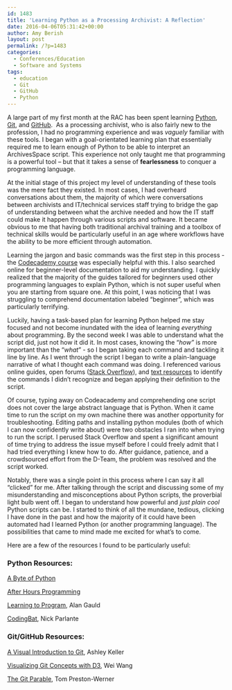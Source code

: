 ```yaml
---
id: 1483
title: 'Learning Python as a Processing Archivist: A Reflection'
date: 2016-04-06T05:31:42+00:00
author: Amy Berish
layout: post
permalink: /?p=1483
categories:
  - Conferences/Education
  - Software and Systems
tags:
  - education
  - Git
  - GitHub
  - Python
---
```

A large part of my first month at the RAC has been spent learning [Python](https://www.python.org/), [Git](https://git-scm.com/), and [GitHub](https://github.com/).  As a processing archivist, who is also fairly new to the profession, I had no programming experience and was _vaguely_ familiar with these tools. I began with a goal-orientated learning plan that essentially required me to learn enough of Python to be able to interpret an ArchivesSpace script. This experience not only taught me that programming is a powerful tool – but that it takes a sense of **fearlessness** to conquer a programming language.<!--more-->

At the initial stage of this project my level of understanding of these tools was the mere fact they existed. In most cases, I had overheard conversations about them, the majority of which were conversations between archivists and IT/technical services staff trying to bridge the gap of understanding between what the archive needed and how the IT staff could make it happen through various scripts and software. It became obvious to me that having both traditional archival training and a toolbox of technical skills would be particularly useful in an age where workflows have the ability to be more efficient through automation.

Learning the jargon and basic commands was the first step in this process - the [Codecademy course](https://www.codecademy.com/learn/python) was especially helpful with this. I also searched online for beginner-level documentation to aid my understanding. I quickly realized that the majority of the guides tailored for beginners used other programming languages to explain Python, which is not super useful when you are starting from square one. At this point, I was noticing that I was struggling to comprehend documentation labeled “beginner”, which was particularly terrifying.

Luckily, having a task-based plan for learning Python helped me stay focused and not become inundated with the idea of learning _everything_ about programming. By the second week I was able to understand what the script did, just not how it did it. In most cases, knowing the “_how”_ is more important than the “_what_” - so I began taking each command and tackling it line by line. As I went through the script I began to write a plain-language narrative of what I thought each command was doing. I referenced various online guides, open forums ([Stack Overflow](http://stackoverflow.com/questions/tagged/python)), and [text resources](https://automatetheboringstuff.com/) to identify the commands I didn’t recognize and began applying their definition to the script.

Of course, typing away on Codeacademy and comprehending one script does not cover the large abstract language that is Python. When it came time to run the script on my own machine there was another opportunity for troubleshooting. Editing paths and installing python modules (both of which I can now confidently write about) were two obstacles I ran into when trying to run the script. I perused Stack Overflow and spent a significant amount of time trying to address the issue myself before I could freely admit that I had tried everything I knew how to do. After guidance, patience, and a crowdsourced effort from the D-Team, the problem was resolved and the script worked.

Notably, there was a single point in this process where I can say it all “clicked” for me. After talking through the script and discussing some of my misunderstanding and misconceptions about Python scripts, the proverbial light bulb went off. I began to understand how powerful and _just plain cool_ Python scripts can be. I started to think of all the mundane, tedious, clicking I have done in the past and how the majority of it could have been automated had I learned Python (or another programming language). The possibilities that came to mind made me excited for what’s to come.

Here are a few of the resources I found to be particularly useful:

### Python Resources:

[A Byte of Python](http://python.swaroopch.com/index.html)

[After Hours Programming](http://www.afterhoursprogramming.com/tutorial/Python/Overview/)

[Learning to Program](http://www.alan-g.me.uk/l2p/index.htm), Alan Gauld

[CodingBat](http://codingbat.com/python), Nick Parlante

### Git/GitHub Resources:

[A Visual Introduction to Git](https://medium.com/@ashk3l/a-visual-introduction-to-git-9fdca5d3b43a#.nbmqrny9v), Ashley Keller

[Visualizing Git Concepts with D3](http://onlywei.github.io/explain-git-with-d3/#merge), Wei Wang

[The Git Parable](http://tom.preston-werner.com/2009/05/19/the-git-parable.html), Tom Preston-Werner
